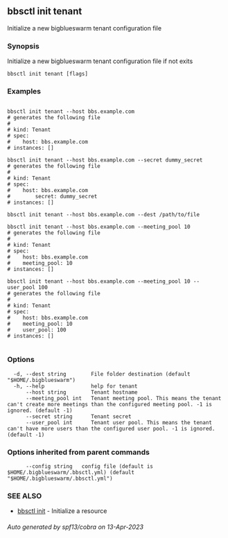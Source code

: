 ## bbsctl init tenant

Initialize a new bigblueswarm tenant configuration file

### Synopsis

Initialize a new bigblueswarm tenant configuration file if not exits

```
bbsctl init tenant [flags]
```

### Examples

```

bbsctl init tenant --host bbs.example.com
# generates the following file
#
# kind: Tenant
# spec:
#    host: bbs.example.com
# instances: []

bbsctl init tenant --host bbs.example.com --secret dummy_secret
# generates the following file
#
# kind: Tenant
# spec:
#    host: bbs.example.com
#		 secret: dummy_secret
# instances: []

bbsctl init tenant --host bbs.example.com --dest /path/to/file

bbsctl init tenant --host bbs.example.com --meeting_pool 10
# generates the following file
#
# kind: Tenant
# spec:
#    host: bbs.example.com
#    meeting_pool: 10
# instances: []

bbsctl init tenant --host bbs.example.com --meeting_pool 10 --user_pool 100
# generates the following file
#
# kind: Tenant
# spec:
#    host: bbs.example.com
#    meeting_pool: 10
#    user_pool: 100
# instances: []
	
```

### Options

```
  -d, --dest string        File folder destination (default "$HOME/.bigblueswarm")
  -h, --help               help for tenant
      --host string        Tenant hostname
      --meeting_pool int   Tenant meeting pool. This means the tenant can't create more meetings than the configured meeting pool. -1 is ignored. (default -1)
      --secret string      Tenant secret
      --user_pool int      Tenant user pool. This means the tenant can't have more users than the configured user pool. -1 is ignored. (default -1)
```

### Options inherited from parent commands

```
      --config string   config file (default is $HOME/.bigblueswarm/.bbsctl.yml) (default "$HOME/.bigblueswarm/.bbsctl.yml")
```

### SEE ALSO

* [bbsctl init](bbsctl_init.md)	 - Initialize a resource

###### Auto generated by spf13/cobra on 13-Apr-2023
